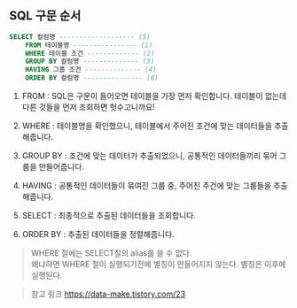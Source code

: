 ## SQL 구문 순서

```sql
SELECT 컬럼명 ------------------- (5)   
    FROM 테이블명 ---------------- (1)  
    WHERE 테이블 조건 ------------- (2) 
    GROUP BY 컬럼명 -------------- (3) 
    HAVING 그룹 조건 -------------- (4) 
    ORDER BY 컬럼명 --------------- (6)
```

1. FROM : SQL은 구문이 들어오면 테이블을 가장 먼저 확인합니다. 테이블이 없는데 다른 것들을 먼저 조회하면 헛수고니까요!

2. WHERE : 테이블명을 확인했으니, 테이블에서 주어진 조건에 맞는 데이터들을 추출해줍니다.

3. GROUP BY : 조건에 맞는 데이터가 추출되었으니, 공통적인 데이터들끼리 묶어 그룹을 만들어줍니다.

4. HAVING : 공통적인 데이터들이 묶여진 그룹 중, 주어진 주건에 맞는 그룹들을 추출해줍니다.

5. SELECT : 최종적으로 추출된 데이터들을 조회합니다.

6. ORDER BY : 추출된 데이터들을 정렬해줍니다.

> WHERE 절에는 SELECT절의 alias를 쓸 수 없다.   
왜냐햐면 WHERE 절이 실행되기전에 별칭이 만들어지지 않는다. 별칭은 이후에 실행된다.


>참고 링크 https://data-make.tistory.com/23